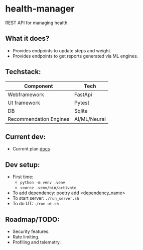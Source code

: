 # health-manager
REST API for managing health.

## What it does?
- Provides endpoints to update steps and weight.
- Provides endpoints to get reports generated via ML engines.

## Techstack:

|Component|Tech|
|---|---|
|Webframework | FastApi |
|Ut framework | Pytest |
|DB | Sqlite |
|Recommendation Engines | AI/ML/Neural|

## Current dev:
- Current plan [docs](./docs/v1/plan_v1.md)

## Dev setup:
- First time:
   - `python -m venv .venv`
   - `source .venv/bin/activate`
- To add dependency: poetry add <dependency_name>
- To start server: `./run_server.sh`
- To do UT: `./run_ut.sh`

## Roadmap/TODO:
- Security features.
- Rate limiting.
- Profiling and telemetry.
